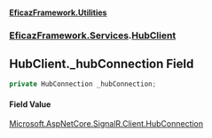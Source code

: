 #### [EficazFramework.Utilities](EficazFrameworkUtilities.md 'EficazFramework Utilities')
### [EficazFramework.Services](EficazFrameworkUtilities.md#EficazFramework.Services 'EficazFramework.Services').[HubClient](EficazFramework.Services/HubClient.md 'EficazFramework.Services.HubClient')

## HubClient._hubConnection Field

```csharp
private HubConnection _hubConnection;
```

#### Field Value
[Microsoft.AspNetCore.SignalR.Client.HubConnection](https://docs.microsoft.com/en-us/dotnet/api/Microsoft.AspNetCore.SignalR.Client.HubConnection 'Microsoft.AspNetCore.SignalR.Client.HubConnection')